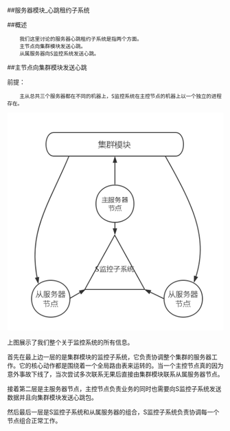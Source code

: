 ##服务器模块_心跳租约子系统


##概述

        我们这里讨论的服务器心跳租约子系统是指两个方面。
        主节点向集群模块发送心跳。
        从属服务器向S监控系统发送心跳。
        
        
##主节点向集群模块发送心跳

前提：
        
        主从总共三个服务器都在不同的机器上，S监控系统在主控节点的机器上以一个独立的进程存在。

![ss](../image/监控俯视.png)



上图展示了我们整个关于监控系统的所有信息。

首先在最上边一层的是集群模块的监控子系统，它负责协调整个集群的服务器工作。它的核心动作都是围绕着一个全局路由表来运转的。当一个主控节点真的因为意外事故下线了，当次尝试多次联系无果后直接由集群模块联系从属服务器节点。

接着第二层是主服务器节点，主控节点负责业务的同时也需要向S监控子系统发送数据并且向集群模块发送心跳包。

然后最后一层是S监控子系统和从属服务器的组合，S监控子系统负责协调每一个节点组合正常工作。

